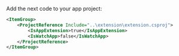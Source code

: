 Add the next code to your app project:

```xml
<ItemGroup>
    <ProjectReference Include="..\extension\extension.csproj">
        <IsAppExtension>true</IsAppExtension>
        <IsWatchApp>false</IsWatchApp>
    </ProjectReference>
</ItemGroup>
```